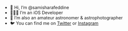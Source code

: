 - 👋 Hi, I’m @samisharafeddine
- 👨🏼‍💻 I’m an iOS Developer
- 🌌 I’m also an amateur astronomer & astrophotographer
- 🐦 You can find me on [Twitter](https://twitter.com/owlistry) or [Instagram](https://instagram.com/astro.sami)

<!---
samisharafeddine/samisharafeddine is a ✨ special ✨ repository because its `README.md` (this file) appears on your GitHub profile.
You can click the Preview link to take a look at your changes.
--->

